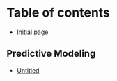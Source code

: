 # Table of contents

* [Initial page](README.md)

## Predictive Modeling

* [Untitled](predictive-modeling/untitled.md)

